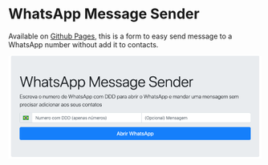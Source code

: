 # WhatsApp Message Sender

Available on [Github Pages](https://ateliedocodigo.github.io/whatsapp-message-form/), this is a form to easy send message to a WhatsApp number without add it to contacts.

[![Screenshot](/demo.png)](https://ateliedocodigo.github.io/whatsapp-message-form/)
